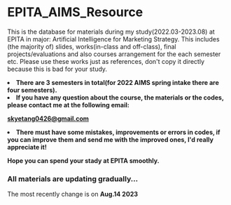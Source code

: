 # EPITA_AIMS_Resource
This is the database for materials during my study(2022.03-2023.08) at EPITA in major: Artificial Intelligence for Marketing Strategy.
This includes (the majority of) slides, works(in-class and off-class), final projects/evaluations and also courses arrangement for the each semester etc. Please use these works just as references, don't copy it directly because this is bad for your study.

<li><b> There are 3 semesters in total(for 2022 AIMS spring intake there are four semesters).</b></li>

<li><b>If you have any question about the course, the materials or the codes, please contact me at the following email:</b></li>

<b>skyetang0426@gmail.com</b>

<li> <b> There must have some mistakes, improvements or errors in codes, if you can improve them and send me with the improved ones, I'd really appreciate it!</b> </li>

<b>Hope you can spend your stady at EPITA smoothly.</b>

### All materials are updating gradually...

The most recently change is on <b>Aug.14 2023</b>
